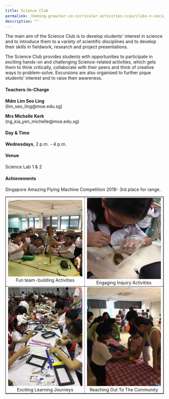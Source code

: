 ```yaml
---
title: Science Club
permalink: /keming-grow/our-co-curricular-activities-ccas/clubs-n-societies/science-club/
description: ""
---
```

<p>The main aim of the Science Club is to develop students' interest in science and to introduce them to a variety of scientific disciplines and to develop their skills in fieldwork, research and project presentations.</p>
<p>The Science Club provides students with opportunities to participate in exciting hands-on and challenging Science-related activities, which gets them to think critically, collaborate with their peers and think of creative ways to problem-solve. Excursions are also organised to further pique students&rsquo; interest and to raise their awareness.</p>
<h4>Teachers-In-Charge</h4>
<p><strong>Mdm Lim Seo Ling<br /></strong>(lim_seo_ling@moe.edu.sg)</p>
<p><strong>Mrs Michelle Kerk<br /></strong>(ng_kia_yen_michelle@moe.edu.sg)</p>
<h4>Day &amp; Time</h4>
<p><strong>Wednesdays</strong>, 2 p.m. - 4 p.m.</p>
<h4>Venue</h4>
<p>Science Lab 1 &amp; 2</p>
<h4>Achievements</h4>
<p>Singapore Amazing Flying Machine Competition 2018- 3rd place for range.</p>
<table style="border-collapse: collapse; width: 100%;" border="1">
<tbody>
<tr>
<td style="width: 50%; text-align: center;"><img src="/images/sc1.jpeg">Fun team-building Activities</td>
<td style="width: 50%; text-align: center;"><img src="/images/sc2.jpeg">Engaging Inquiry Activities</td>
</tr>
<tr>
<td style="width: 50%; text-align: center;"><img src="/images/sc3.jpeg">Exciting Learning Journeys</td>
<td style="width: 50%; text-align: center;"><img src="/images/sc4.jpeg">Reaching Out To The Community</td>
</tr>
</tbody>
</table>